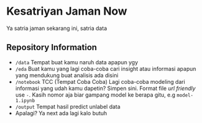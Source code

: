 # Kesatriyan Jaman Now
Ya satria jaman sekarang ini, satria data

## Repository Information
- `/data` Tempat buat kamu naruh data apapun ygy
- `/eda` Buat kamu yang lagi coba-coba cari insight atau informasi apapun yang mendukung buat analisis ada disini
- `/notebook` TCC (Tempat Coba Coba) Lagi coba-coba modeling dari informasi yang udah kamu dapetin? Simpen sini. Format file _url friendly_ use `-`. Kasih nomor aja biar gampang model ke berapa gitu, e.g `model-1.ipynb` 
- `/output` Tempat hasil predict unlabel data
- Apalagi? Ya next ada lagi kalo butuh


